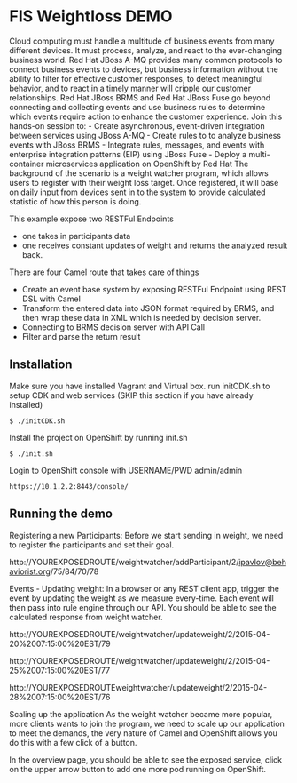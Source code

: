FIS Weightloss DEMO
======================================

Cloud computing must handle a multitude of business events from many different devices. It must process, analyze, and react to the ever-changing business world. Red Hat JBoss A-MQ provides many common protocols to connect business events to devices, but business information without the ability to filter for effective customer responses, to detect meaningful behavior, and to react in a timely manner will cripple our customer relationships. Red Hat JBoss BRMS and Red Hat JBoss Fuse go beyond connecting and collecting events and use business rules to determine which events require action to enhance the customer experience. Join this hands-on session to: - Create asynchronous, event-driven integration between services using JBoss A-MQ - Create rules to to analyze business events with JBoss BRMS - Integrate rules, messages, and events with enterprise integration patterns (EIP) using JBoss Fuse - Deploy a multi-container microservices application on OpenShift by Red Hat
The background of the scenario is a weight watcher program, which allows users to register with their weight loss target. Once registered, it will base on daily input from devices sent in to the system to provide calculated statistic of how this person is doing. 

This example expose two RESTFul Endpoints
- one takes in participants data
- one receives constant updates of weight and returns the analyzed result back. 

There are four Camel route that takes care of things
- Create an event base system by exposing RESTFul Endpoint using REST DSL with Camel 
- Transform the entered data into JSON format required by BRMS, and then wrap these data in XML which is needed by decision server. 
- Connecting to BRMS decision server with API Call 
- Filter and parse the return result 



Installation
----------------------------------
Make sure you have installed Vagrant and Virtual box. run initCDK.sh to setup CDK and web services (SKIP this section if you have already installed)
    
    $ ./initCDK.sh

Install the project on OpenShift by running init.sh
                                                                      
    $ ./init.sh

Login to OpenShift console with USERNAME/PWD admin/admin             

    https://10.1.2.2:8443/console/                                    
    
 
Running the demo
----------------------------------

Registering a new Participants:
Before we start sending in weight, we need to register the participants and set their goal. 

http://YOUREXPOSEDROUTE/weightwatcher/addParticipant/2/ipavlov@behaviorist.org/75/84/70/78


Events - Updating weight:
In a browser or any REST client app, trigger the event by updating the weight as we measure every-time. Each event will then pass into rule engine through our API. You should be able to see the calculated response from weight watcher. 

http://YOUREXPOSEDROUTE/weightwatcher/updateweight/2/2015-04-20%2007:15:00%20EST/79

http://YOUREXPOSEDROUTE/weightwatcher/updateweight/2/2015-04-25%2007:15:00%20EST/77

http://YOUREXPOSEDROUTEweightwatcher/updateweight/2/2015-04-28%2007:15:00%20EST/76


Scaling up the application
As the weight watcher became more popular, more clients wants to join the program, we need to  scale up our application to meet the demands, the very nature of Camel and OpenShift allows you do this with a few click of a button. 

In the overview page, you should be able to see the exposed service, click on the upper arrow button to add one more pod running on OpenShift. 